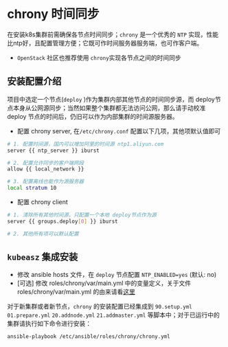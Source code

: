 # chrony 时间同步

在安装k8s集群前需确保各节点时间同步；`chrony` 是一个优秀的 `NTP` 实现，性能比ntp好，且配置管理方便；它既可作时间服务器服务端，也可作客户端。

- `OpenStack` 社区也推荐使用 `chrony`实现各节点之间的时间同步

## 安装配置介绍

项目中选定一个节点(`deploy` )作为集群内部其他节点的时间同步源，而 deploy节点本身从公网源同步；当然如果整个集群都无法访问公网，那么请手动校准deploy 节点的时间后，仍旧可以作为内部集群的时间源服务器。

- 配置 chrony server, 在`/etc/chrony.conf` 配置以下几项，其他项默认值即可

``` bash
# 1. 配置时间源，国内可以增加阿里的时间源 ntp1.aliyun.com
server {{ ntp_server }} iburst

# 2. 配置允许同步的客户端网段
allow {{ local_network }}

# 3. 配置离线也能作为源服务器
local stratum 10
```

- 配置 chrony client

``` bash
# 1. 清除所有其他时间源，只配置一个本地 deploy节点作为源
server {{ groups.deploy[0] }} iburst

# 2. 其他所有项可以默认配置
```

## `kubeasz` 集成安装

- 修改 ansible hosts 文件，在 `deploy` 节点配置 `NTP_ENABLED=yes` (默认: no)
- [可选] 修改 roles/chrony/var/main.yml 中的变量定义，关于文件 roles/chrony/var/main.yml 的由来请看[这里](../config_guide.md)

对于新集群或者新节点，`chrony` 的安装配置已经集成到 `90.setup.yml` `01.prepare.yml` `20.addnode.yml` `21.addmaster.yml` 等脚本中；对于已运行中的集群请执行如下命令进行安装：

`ansible-playbook /etc/ansible/roles/chrony/chrony.yml `

